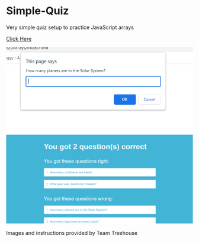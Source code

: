 # Simple-Quiz
Very simple quiz setup to practice JavaScript arrays

[Click Here](https://simplequizpieter.netlify.app/)

![1](preview1.PNG?raw=true "Title")
![2](preview2.PNG?raw=true "Title")

Images and instructions provided by Team Treehouse
